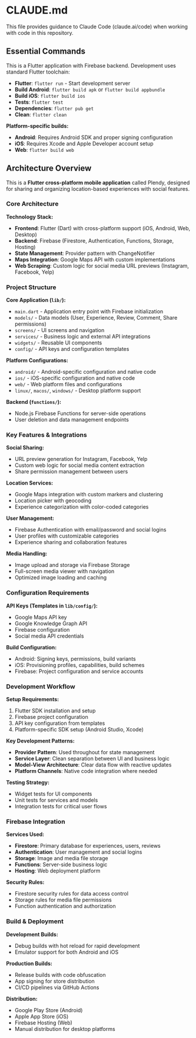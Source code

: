 # CLAUDE.md

This file provides guidance to Claude Code (claude.ai/code) when working with code in this repository.

## Essential Commands

This is a Flutter application with Firebase backend. Development uses standard Flutter toolchain:

- **Flutter**: `flutter run` - Start development server
- **Build Android**: `flutter build apk` or `flutter build appbundle`
- **Build iOS**: `flutter build ios` 
- **Tests**: `flutter test`
- **Dependencies**: `flutter pub get`
- **Clean**: `flutter clean`

**Platform-specific builds:**
- **Android**: Requires Android SDK and proper signing configuration
- **iOS**: Requires Xcode and Apple Developer account setup
- **Web**: `flutter build web`

## Architecture Overview

This is a **Flutter cross-platform mobile application** called Plendy, designed for sharing and organizing location-based experiences with social features.

### Core Architecture

**Technology Stack:**
- **Frontend**: Flutter (Dart) with cross-platform support (iOS, Android, Web, Desktop)
- **Backend**: Firebase (Firestore, Authentication, Functions, Storage, Hosting)
- **State Management**: Provider pattern with ChangeNotifier
- **Maps Integration**: Google Maps API with custom implementations
- **Web Scraping**: Custom logic for social media URL previews (Instagram, Facebook, Yelp)

### Project Structure

**Core Application (`lib/`):**
- `main.dart` - Application entry point with Firebase initialization
- `models/` - Data models (User, Experience, Review, Comment, Share permissions)
- `screens/` - UI screens and navigation
- `services/` - Business logic and external API integrations
- `widgets/` - Reusable UI components
- `config/` - API keys and configuration templates

**Platform Configurations:**
- `android/` - Android-specific configuration and native code
- `ios/` - iOS-specific configuration and native code  
- `web/` - Web platform files and configurations
- `linux/`, `macos/`, `windows/` - Desktop platform support

**Backend (`functions/`):**
- Node.js Firebase Functions for server-side operations
- User deletion and data management endpoints

### Key Features & Integrations

**Social Sharing:**
- URL preview generation for Instagram, Facebook, Yelp
- Custom web logic for social media content extraction
- Share permission management between users

**Location Services:**
- Google Maps integration with custom markers and clustering
- Location picker with geocoding
- Experience categorization with color-coded categories

**User Management:**
- Firebase Authentication with email/password and social logins
- User profiles with customizable categories
- Experience sharing and collaboration features

**Media Handling:**
- Image upload and storage via Firebase Storage
- Full-screen media viewer with navigation
- Optimized image loading and caching

### Configuration Requirements

**API Keys (Templates in `lib/config/`):**
- Google Maps API key
- Google Knowledge Graph API
- Firebase configuration
- Social media API credentials

**Build Configuration:**
- Android: Signing keys, permissions, build variants
- iOS: Provisioning profiles, capabilities, build schemes
- Firebase: Project configuration and service accounts

### Development Workflow

**Setup Requirements:**
1. Flutter SDK installation and setup
2. Firebase project configuration
3. API key configuration from templates
4. Platform-specific SDK setup (Android Studio, Xcode)

**Key Development Patterns:**
- **Provider Pattern**: Used throughout for state management
- **Service Layer**: Clean separation between UI and business logic
- **Model-View Architecture**: Clear data flow with reactive updates
- **Platform Channels**: Native code integration where needed

**Testing Strategy:**
- Widget tests for UI components
- Unit tests for services and models
- Integration tests for critical user flows

### Firebase Integration

**Services Used:**
- **Firestore**: Primary database for experiences, users, reviews
- **Authentication**: User management and social logins
- **Storage**: Image and media file storage
- **Functions**: Server-side business logic
- **Hosting**: Web deployment platform

**Security Rules:**
- Firestore security rules for data access control
- Storage rules for media file permissions
- Function authentication and authorization

### Build & Deployment

**Development Builds:**
- Debug builds with hot reload for rapid development
- Emulator support for both Android and iOS

**Production Builds:**
- Release builds with code obfuscation
- App signing for store distribution
- CI/CD pipelines via GitHub Actions

**Distribution:**
- Google Play Store (Android)
- Apple App Store (iOS) 
- Firebase Hosting (Web)
- Manual distribution for desktop platforms